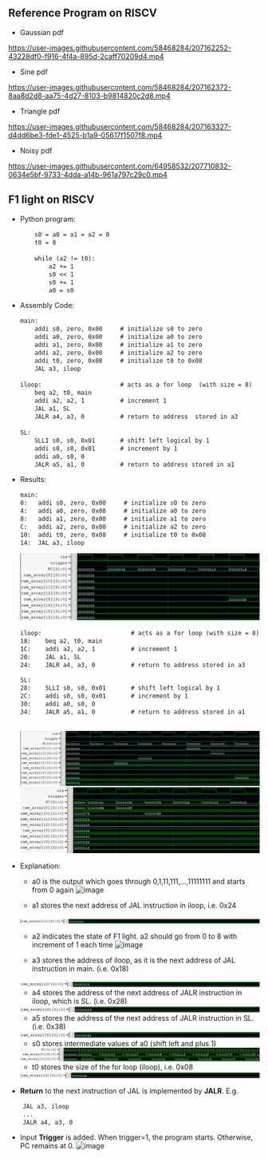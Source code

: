 ## Reference Program on RISCV
- Gaussian pdf

https://user-images.githubusercontent.com/58468284/207162252-43228df0-f916-4f4a-895d-2caff70209d4.mp4

- Sine pdf

https://user-images.githubusercontent.com/58468284/207162372-8aa8d2d8-aa75-4d27-8103-b9814820c2d8.mp4

- Triangle pdf

https://user-images.githubusercontent.com/58468284/207163327-d4dd6be3-fde1-4525-b1a9-05617f1507f8.mp4

- Noisy pdf

https://user-images.githubusercontent.com/64958532/207710832-0634e5bf-9733-4dda-a14b-961a797c29c0.mp4





## F1 light on RISCV
- Python program:
    ```
        s0 = a0 = a1 = a2 = 0
        t0 = 8

        while (a2 != t0):
            a2 += 1
            s0 << 1
            s0 += 1
            a0 = s0
    ```

- Assembly Code:
    ```
    main:
        addi s0, zero, 0x00     # initialize s0 to zero
        addi a0, zero, 0x00     # initialize a0 to zero
        addi a1, zero, 0x00     # initialize a1 to zero
        addi a2, zero, 0x00     # initialize a2 to zero
        addi t0, zero, 0x08     # initialize t0 to 0x08
        JAL a3, iloop

    iloop:                      # acts as a for loop  (with size = 8)
        beq a2, t0, main
        addi a2, a2, 1          # increment 1
        JAL a1, SL             
        JALR a4, a3, 0          # return to address  stored in a3

    SL:
        SLLI s0, s0, 0x01       # shift left logical by 1
        addi s0, s0, 0x01       # increment by 1
        addi a0, s0, 0
        JALR a5, a1, 0          # return to address stored in a1 
    ```
- Results:
    ```
    main:
    0:   addi s0, zero, 0x00     # initialize s0 to zero
    4:   addi a0, zero, 0x00     # initialize a0 to zero
    8:   addi a1, zero, 0x00     # initialize a1 to zero
    C:   addi a2, zero, 0x00     # initialize a2 to zero
    10:  addi t0, zero, 0x08     # initialize t0 to 0x08
    14:  JAL a3, iloop
    ```
    <img src=images/image1.png>

    ```
    iloop:                         # acts as a for loop (with size = 8)
    18:    beq a2, t0, main
    1C:    addi a2, a2, 1          # increment 1
    20:    JAL a1, SL              
    24:    JALR a4, a3, 0          # return to address stored in a3
    ```

    ```
    SL:
    28:    SLLI s0, s0, 0x01       # shift left logical by 1
    2C:    addi s0, s0, 0x01       # increment by 1
    30:    addi a0, s0, 0
    34:    JALR a5, a1, 0          # return to address stored in a1 
    ```
    \
    <img src=images/image2.png>
    <img src=images/image3.png>
    

- Explanation:
    - a0 is the output which goes through 0,1,11,111,...,11111111 and starts from 0 again
    ![image](https://user-images.githubusercontent.com/58468284/205463858-0ff2d871-4de5-4b6d-b72a-2ad9309ff65a.png)

    - a1 stores the next address of JAL instruction in iloop, i.e. 0x24
    <img src=images/image4.png> 

    - a2 indicates the state of F1 light. a2 should go from 0 to 8 with increment of 1 each time
    ![image](https://user-images.githubusercontent.com/58468284/205463917-1c5f09f1-3762-4d99-8d8d-2aecf996a1a9.png)

    - a3 stores the address of iloop, as it is the next address of JAL instruction in main. (i.e. 0x18)
    <img src=images/image6.png>

    - a4 stores the address of the next address of JALR instruction in iloop, which is SL. (i.e. 0x28)
    <img src=images/image7.png>

    - a5 stores the address of the next address of JALR instruction in SL. (i.e. 0x38)
    <img src=images/image8.png>

    - s0 stores intermediate values of a0 (shift left and plus 1)
    <img src=images/image9.png>

    - t0 stores the size of the for loop (iloop), i.e. 0x08
    <img src=images/image5.png> 

- **Return** to the next instruction of JAL is implemented by **JALR**. E.g. 
``` 
    JAL a3, iloop
    ...
    JALR a4, a3, 0 
```
- Input **Trigger** is added. When trigger=1, the program starts. Otherwise, PC remains at 0.
![image](https://user-images.githubusercontent.com/58468284/205464738-ddf0286c-b901-41e4-894c-d708df262cfe.png)
